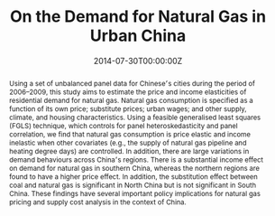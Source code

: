 ---
title: 'On the Demand for Natural Gas in Urban China'

# Authors
# If you created a profile for a user (e.g. the default `admin` user), write the username (folder name) here
# and it will be replaced with their full name and linked to their profile.
authors:
  -Yihua Yu, Xinye Zheng and Yi Han

# Author notes (optional)
author_notes:
  - 'Equal contribution'
  - 'Equal contribution'

date: '2014-07-30T00:00:00Z'
doi: ''

# Schedule page publish date (NOT publication's date).
publishDate: '2017-01-01T00:00:00Z'

# Publication type.
# Accepts a single type but formatted as a YAML list (for Hugo requirements).
# Enter a publication type from the CSL standard.

# Publication name and optional abbreviated publication name.
publication: "*Energy Policy*, 70(2014): 57-63."
publication_short: 

abstract: Using a set of unbalanced panel data for Chinese׳s cities during the period of 2006–2009, this study aims to estimate the price and income elasticities of residential demand for natural gas. Natural gas consumption is specified as a function of its own price; substitute prices; urban wages; and other supply, climate, and housing characteristics. Using a feasible generalised least squares (FGLS) technique, which controls for panel heteroskedasticity and panel correlation, we find that natural gas consumption is price elastic and income inelastic when other covariates (e.g., the supply of natural gas pipeline and heating degree days) are controlled. In addition, there are large variations in demand behaviours across China׳s regions. There is a substantial income effect on demand for natural gas in southern China, whereas the northern regions are found to have a higher price effect. In addition, the substitution effect between coal and natural gas is significant in North China but is not significant in South China. These findings have several important policy implications for natural gas pricing and supply cost analysis in the context of China.

# Summary. An optional shortened abstract.
summary: 


# Display this page in the Featured widget?
featured: false

# Custom links (uncomment lines below)
# links:
# - name: Custom Link
#   url: http://example.org

# Featured image
# To use, add an image named `featured.jpg/png` to your page's folder.
image:
  caption: 'Image credit: [**Unsplash**](https://unsplash.com/photos/pLCdAaMFLTE)'
  focal_point: ''
  preview_only: false

# Associated Projects (optional).
#   Associate this publication with one or more of your projects.
#   Simply enter your project's folder or file name without extension.
#   E.g. `internal-project` references `content/project/internal-project/index.md`.
#   Otherwise, set `projects: []`.


# Slides (optional).
#   Associate this publication with Markdown slides.
#   Simply enter your slide deck's filename without extension.
#   E.g. `slides: "example"` references `content/slides/example/index.md`.
#   Otherwise, set `slides: ""`.

---